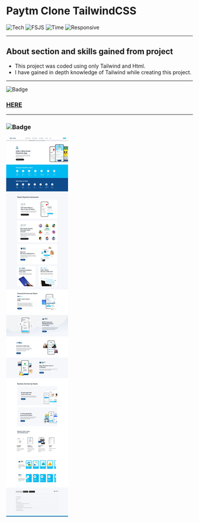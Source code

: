 # Paytm Clone TailwindCSS


![Tech](https://img.shields.io/badge/HTML-Tailwind-blue)
![FSJS](https://img.shields.io/badge/FSJS%20Bootcamp-Hitesh%20Choudhary-orange)
![Time](https://img.shields.io/badge/TIME%20TAKEN-11%20Hrs-red)
![Responsive](https://img.shields.io/badge/Mobile%20Responsive%20-Yes-brightgreen)

***

## About section and skills gained from project
- This project was coded using only Tailwind and Html. 
- I have gained in depth knowledge of Tailwind while creating this project.

***


![Badge](https://img.shields.io/badge/PROJECT%20LINK-BELOW-lightgrey) 
### [HERE](https://paytm-clone-tailwind.netlify.app/)

***

### ![Badge](https://img.shields.io/badge/FINAL-OUTPUT-yellow)

![Output](./final%20output/final%20output.jpeg)










